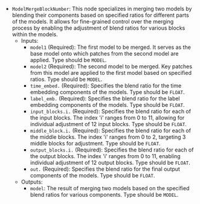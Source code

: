 - `ModelMergeBlockNumber`: This node specializes in merging two models by blending their components based on specified ratios for different parts of the models. It allows for fine-grained control over the merging process by enabling the adjustment of blend ratios for various blocks within the models.
    - Inputs:
        - `model1` (Required): The first model to be merged. It serves as the base model onto which patches from the second model are applied. Type should be `MODEL`.
        - `model2` (Required): The second model to be merged. Key patches from this model are applied to the first model based on specified ratios. Type should be `MODEL`.
        - `time_embed.` (Required): Specifies the blend ratio for the time embedding components of the models. Type should be `FLOAT`.
        - `label_emb.` (Required): Specifies the blend ratio for the label embedding components of the models. Type should be `FLOAT`.
        - `input_blocks.i.` (Required): Specifies the blend ratio for each of the input blocks. The index 'i' ranges from 0 to 11, allowing for individual adjustment of 12 input blocks. Type should be `FLOAT`.
        - `middle_block.i.` (Required): Specifies the blend ratio for each of the middle blocks. The index 'i' ranges from 0 to 2, targeting 3 middle blocks for adjustment. Type should be `FLOAT`.
        - `output_blocks.i.` (Required): Specifies the blend ratio for each of the output blocks. The index 'i' ranges from 0 to 11, enabling individual adjustment of 12 output blocks. Type should be `FLOAT`.
        - `out.` (Required): Specifies the blend ratio for the final output components of the models. Type should be `FLOAT`.
    - Outputs:
        - `model`: The result of merging two models based on the specified blend ratios for various components. Type should be `MODEL`.
